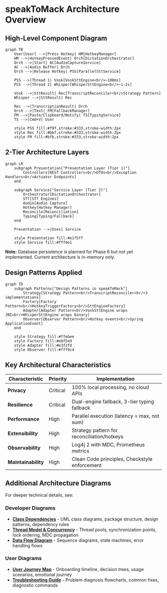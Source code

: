 # speakToMack Architecture Overview

## High-Level Component Diagram

```mermaid
graph TB
    User[User] -->|Press Hotkey| HM[HotkeyManager]
    HM -->|HotkeyPressedEvent| Orch[DictationOrchestrator]
    Orch -->|Start| AC[AudioCaptureService]
    AC -->|Audio Buffer| Orch
    Orch -->|Release Hotkey| PSS[ParallelSttService]
    
    PSS -->|Thread 1| Vosk[VoskSttEngine<br/>~100ms]
    PSS -->|Thread 2| Whisper[WhisperSttEngine<br/>~1-2s]
    
    Vosk -->|SttResult| Rec[TranscriptReconciler<br/>Strategy Pattern]
    Whisper -->|SttResult| Rec
    
    Rec -->|TranscriptionResult| Orch
    Orch -->|Text| FM[FallbackManager]
    FM -->|Paste/Clipboard/Notify| TS[TypingService]
    TS -->|Cmd+V| User
    
    style PSS fill:#f9f,stroke:#333,stroke-width:2px
    style Rec fill:#bbf,stroke:#333,stroke-width:2px
    style FM fill:#bfb,stroke:#333,stroke-width:2px
```

## 2-Tier Architecture Layers

```mermaid
graph LR
    subgraph Presentation["Presentation Layer (Tier 1)"]
        Controllers[REST Controllers<br/>DTOs<br/>Exception Handlers<br/>Actuator Endpoints]
    end

    subgraph Service["Service Layer (Tier 2)"]
        Orchestrator[DictationOrchestrator]
        STT[STT Engines]
        Audio[Audio Capture]
        Hotkey[Hotkey Manager]
        Reconcile[Reconciliation]
        Typing[Typing/Fallback]
    end

    Presentation -->|Uses| Service

    style Presentation fill:#e1f5ff
    style Service fill:#fff4e1
```

**Note:** Database persistence is planned for Phase 6 but not yet implemented. Current architecture is in-memory only.

## Design Patterns Applied

```mermaid
graph TD
    subgraph Patterns["Design Patterns in speakToMack"]
        Strategy[Strategy Pattern<br/>TranscriptReconciler<br/>3 implementations]
        Factory[Factory Pattern<br/>HotkeyTriggerFactory<br/>SttEngineFactory]
        Adapter[Adapter Pattern<br/>VoskSttEngine wraps JNI<br/>WhisperSttEngine wraps binary]
        Observer[Observer Pattern<br/>Hotkey events<br/>Spring ApplicationEvent]
    end
    
    style Strategy fill:#ffebee
    style Factory fill:#e8f5e9
    style Adapter fill:#e3f2fd
    style Observer fill:#fff9c4
```

## Key Architectural Characteristics

| Characteristic | Priority | Implementation |
|----------------|----------|----------------|
| **Privacy** | Critical | 100% local processing, no cloud APIs |
| **Resilience** | Critical | Dual-engine fallback, 3-tier typing fallback |
| **Performance** | High | Parallel execution (latency = max, not sum) |
| **Extensibility** | High | Strategy pattern for reconciliation/hotkeys |
| **Observability** | High | Log4j 2 with MDC, Prometheus metrics |
| **Maintainability** | High | Clean Code principles, Checkstyle enforcement |

## Additional Architecture Diagrams

For deeper technical details, see:

### Developer Diagrams
- **[Class Dependencies](class-dependencies.md)** - UML class diagrams, package structure, design patterns, dependency rules
- **[Thread Model & Concurrency](thread-model-concurrency.md)** - Thread pools, synchronization points, lock ordering, MDC propagation
- **[Data Flow Diagram](data-flow-diagram.md)** - Sequence diagrams, state machines, error handling flows

### User Diagrams
- **[User Journey Map](user-journey.md)** - Onboarding timeline, decision trees, usage scenarios, emotional journey
- **[Troubleshooting Guide](troubleshooting-guide.md)** - Problem diagnosis flowcharts, common fixes, diagnostic commands
